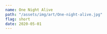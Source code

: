 ```yaml
---
name: One Night Alive
path: "/assets/img/art/One-night-alive.jpg"
flag: short
date: 2020-05-01
---
```

